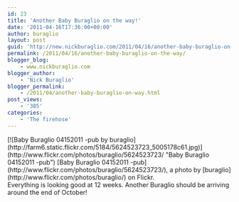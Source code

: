 ```yaml
---
id: 23
title: 'Another Baby Buraglio on the way!'
date: '2011-04-16T17:36:00+00:00'
author: buraglio
layout: post
guid: 'http://new.nickburaglio.com/2011/04/16/another-baby-buraglio-on-the-way/'
permalink: /2011/04/16/another-baby-buraglio-on-the-way/
blogger_blog:
    - www.nickburaglio.com
blogger_author:
    - 'Nick Buraglio'
blogger_permalink:
    - /2011/04/another-baby-buraglio-on-way.html
post_views:
    - '385'
categories:
    - 'The firehose'
---
```


<div>[![Baby Buraglio 04152011 -pub by buraglio](http://farm6.static.flickr.com/5184/5624523723_5005178c61.jpg)](http://www.flickr.com/photos/buraglio/5624523723/ "Baby Buraglio 04152011 -pub")  
<span>[Baby Buraglio 04152011 -pub](http://www.flickr.com/photos/buraglio/5624523723/), a photo by [buraglio](http://www.flickr.com/photos/buraglio/) on Flickr.</span></div>Everything is looking good at 12 weeks. Another Buraglio should be arriving around the end of October!